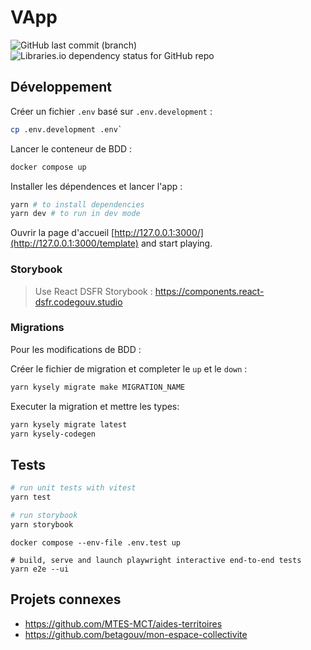 # VApp

![GitHub last commit (branch)](https://img.shields.io/github/last-commit/betagouv/template/main)
![Libraries.io dependency status for GitHub repo](https://img.shields.io/librariesio/github/betagouv/template)

## Développement

Créer un fichier `.env` basé sur `.env.development` :

```sh
cp .env.development .env`
```

Lancer le conteneur de BDD :

```sh
docker compose up
```

Installer les dépendences et lancer l'app :

```sh
yarn # to install dependencies
yarn dev # to run in dev mode
```

Ouvrir la page d'accueil [http://127.0.0.1:3000/](http://127.0.0.1:3000/template) and start playing.

### Storybook

> Use React DSFR Storybook :
> https://components.react-dsfr.codegouv.studio 

### Migrations

Pour les modifications de BDD :

Créer le fichier de migration et completer le `up` et le `down` :

```sh
yarn kysely migrate make MIGRATION_NAME
```

Executer la migration et mettre les types:

```sh
yarn kysely migrate latest
yarn kysely-codegen
```

## Tests

```sh
# run unit tests with vitest
yarn test
```

```sh
# run storybook
yarn storybook
```

```
docker compose --env-file .env.test up

# build, serve and launch playwright interactive end-to-end tests
yarn e2e --ui
```

## Projets connexes

- https://github.com/MTES-MCT/aides-territoires
- https://github.com/betagouv/mon-espace-collectivite
